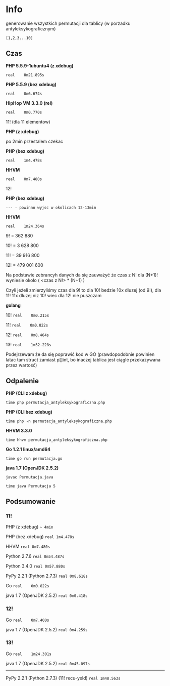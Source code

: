 # Info

generowanie wszystkich permutacji dla tablicy (w porzadku antyleksykograficznym)

`[1,2,3...10]`


## Czas

**PHP 5.5.9-1ubuntu4 (z xdebug)**

`real    0m21.895s`

**PHP 5.5.9 (bez xdebug)**

`real    0m6.674s`

**HipHop VM 3.3.0 (rel)**

`real    0m0.770s`

11! (dla 11 elementow)

**PHP (z xdebug)**

po 2min przestalem czekac

**PHP (bez xdebug)**

`real    1m4.478s`

**HHVM**

`real    0m7.480s`


12!

**PHP (bez xdebug)**

`--- - powinno wyjsc w okolicach 12-13min`

**HHVM**

`real    1m24.364s`


9! = 362 880

10! = 3 628 800

11! = 39 916 800

12! = 479 001 600


Na podstawie zebrancyh danych da się zauważyć że czas z N! dla (N+1)! wyniesie około ( <czas z N!> * (N+1) )

Czyli jeżeli zmierzyliśmy czas dla 9! to dla 10! bedzie 10x dluzej (od 9!), dla 11! 11x dluzej niz 10! wiec dla 12! nie puszczam


**golang**

10! `real    0m0.215s`

11! `real    0m0.822s`

12! `real    0m8.464s`

13! `real    1m52.228s`


Podejrzewam że da się poprawić kod w GO (prawdopodobnie powinien latac tam struct zamiast p[]int, bo inaczej tablica jest ciągle przekazywana przez wartość)


## Odpalenie

**PHP (CLI z xdebug)**

`time php permutacja_antyleksykograficzna.php`

**PHP (CLI bez xdebug)**

`time php -n permutacja_antyleksykograficzna.php`

**HHVM 3.3.0**

`time hhvm permutacja_antyleksykograficzna.php`

**Go 1.2.1 linux/amd64**

`time go run permutacja.go`

**java 1.7 (OpenJDK 2.5.2)**

`javac Permutacja.java`

`time java Permutacja 5`

## Podsumowanie

### 11!

PHP (z xdebug) `~ 4min`

PHP (bez xdebug) `real 1m4.478s`

HHVM `real 0m7.480s`

Python 2.7.6 `real 0m54.487s`

Python 3.4.0 `real 0m57.880s`

PyPy 2.2.1 (Python 2.7.3) `real 0m8.618s`

Go `real    0m0.822s`

java 1.7 (OpenJDK 2.5.2) `real 0m0.418s`

### 12!

Go `real    0m7.400s`

java 1.7 (OpenJDK 2.5.2) `real 0m4.259s`

### 13!

Go `real	1m24.301s`

java 1.7 (OpenJDK 2.5.2) `real 0m45.097s`

---

PyPy 2.2.1 (Python 2.7.3) (11! recu-yeld) `real 1m48.563s`



